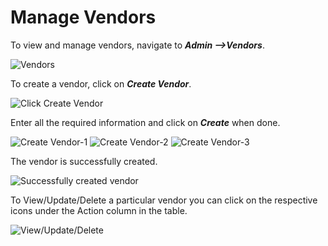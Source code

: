 Manage Vendors
=========
To view and manage vendors, navigate to _**Admin -->Vendors**_.

![Vendors](../../images/admin/vendor_page.png)

To create a vendor, click on _**Create Vendor**_.  

![Click Create Vendor](../../images/admin/click_create_vendor.png)

Enter all the required information and click on _**Create**_ when done.  

![Create Vendor-1](../../images/admin/create_vendor1.png)
![Create Vendor-2](../../images/admin/create_vendor2.png)
![Create Vendor-3](../../images/admin/create_vendor3.png)

The vendor is successfully created.  

![Successfully created vendor](../../images/admin/successfully_created_vendor.png)

To View/Update/Delete a particular vendor you can click on the respective icons under the Action column in the table.  

![View/Update/Delete](../../images/admin/vendor_actions.png)